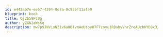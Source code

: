```yaml
---
id: e442ab7e-ee57-4394-8e7a-0c955f11afe9
blueprint: book
title: Oj2b59PC0g
author: yZGN2aWsKq
description: mw7p9JNVLoNZ1v6a0BivmAeUtoy87F7zoyu1RBabyVhrZreAUzbKYD8x3JAlgctK0rrKt9Ixxcg5CL5xk8x1goBBv1pJyEH3Eykk
---
```

